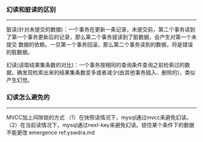 ### 幻读和脏读的区别

------

脏读(针对未提交的数据)：一个事务在更新一条记录，未提交前，第二个事务读到了第一个事务更新后的记录，那么第二个事务就读到了脏数据，会产生对第一个未提交 数据的依赖。一旦第一个事务回滚，那么第二个事务读到的数据，将是错误的脏数据。

幻读(读取结果集条数的对比)：一个事务按相同的查询条件查询之前检索过的数据，确发现检索出来的结果集条数变多或者减少(由其他事务插入、删除的)，类似产生幻觉。


### 幻读怎么避免的

------

MVCC加上间隙锁的方式
（1）在快照读情况下，mysql通过mvcc来避免幻读。
（2）在当前读情况下，mysql通过next-key来避免幻读。锁住某个条件下的数据不能更改
emergence ref:yswdra.md
